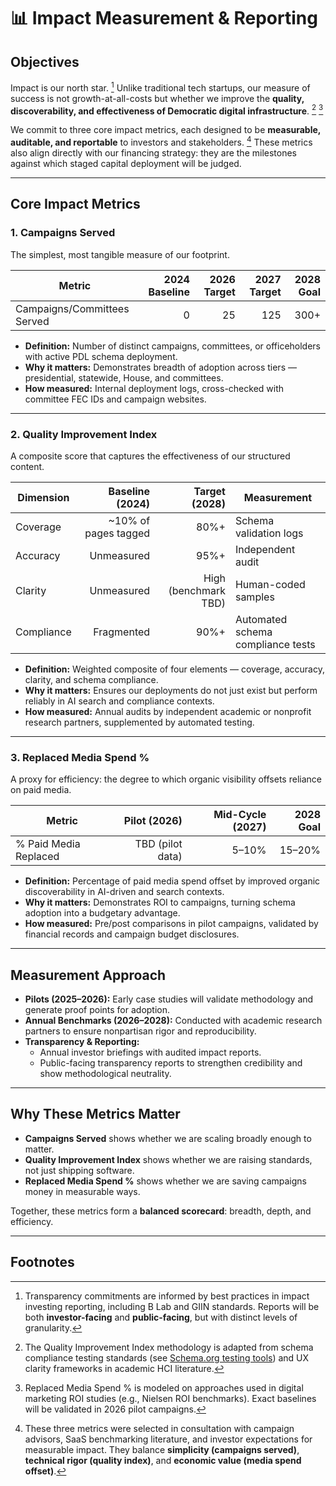 # 📊 Impact Measurement & Reporting

## Objectives

Impact is our north star. [^fn-reporting] Unlike traditional tech startups, our measure of success is not growth-at-all-costs but whether we improve the **quality, discoverability, and effectiveness of Democratic digital infrastructure**. [^fn-quality] [^fn-media]  

We commit to three core impact metrics, each designed to be **measurable, auditable, and reportable** to investors and stakeholders. [^fn-metrics] These metrics also align directly with our financing strategy: they are the milestones against which staged capital deployment will be judged.

---

## Core Impact Metrics

### 1. Campaigns Served
The simplest, most tangible measure of our footprint.  

| **Metric**         | **2024 Baseline** | **2026 Target** | **2027 Target** | **2028 Goal** |
|--------------------|------------------:|----------------:|----------------:|--------------:|
| Campaigns/Committees Served | 0 | 25 | 125 | 300+ |

- **Definition:** Number of distinct campaigns, committees, or officeholders with active PDL schema deployment.  
- **Why it matters:** Demonstrates breadth of adoption across tiers — presidential, statewide, House, and committees.  
- **How measured:** Internal deployment logs, cross-checked with committee FEC IDs and campaign websites.  

---

### 2. Quality Improvement Index
A composite score that captures the effectiveness of our structured content.  

| **Dimension**  | **Baseline (2024)** | **Target (2028)** | **Measurement** |
|----------------|--------------------:|------------------:|-----------------|
| Coverage       | ~10% of pages tagged | 80%+ | Schema validation logs |
| Accuracy       | Unmeasured | 95%+ | Independent audit |
| Clarity        | Unmeasured | High (benchmark TBD) | Human-coded samples |
| Compliance     | Fragmented | 90%+ | Automated schema compliance tests |

- **Definition:** Weighted composite of four elements — coverage, accuracy, clarity, and schema compliance.  
- **Why it matters:** Ensures our deployments do not just exist but perform reliably in AI search and compliance contexts.  
- **How measured:** Annual audits by independent academic or nonprofit research partners, supplemented by automated testing.  

---

### 3. Replaced Media Spend %
A proxy for efficiency: the degree to which organic visibility offsets reliance on paid media.  

| **Metric**             | **Pilot (2026)** | **Mid-Cycle (2027)** | **2028 Goal** |
|------------------------|-----------------:|---------------------:|--------------:|
| % Paid Media Replaced  | TBD (pilot data) | 5–10% | 15–20% |

- **Definition:** Percentage of paid media spend offset by improved organic discoverability in AI-driven and search contexts.  
- **Why it matters:** Demonstrates ROI to campaigns, turning schema adoption into a budgetary advantage.  
- **How measured:** Pre/post comparisons in pilot campaigns, validated by financial records and campaign budget disclosures.  

---

## Measurement Approach

- **Pilots (2025–2026):** Early case studies will validate methodology and generate proof points for adoption.  
- **Annual Benchmarks (2026–2028):** Conducted with academic research partners to ensure nonpartisan rigor and reproducibility.  
- **Transparency & Reporting:**  
  - Annual investor briefings with audited impact reports.  
  - Public-facing transparency reports to strengthen credibility and show methodological neutrality.  

---

## Why These Metrics Matter

- **Campaigns Served** shows whether we are scaling broadly enough to matter.  
- **Quality Improvement Index** shows whether we are raising standards, not just shipping software.  
- **Replaced Media Spend %** shows whether we are saving campaigns money in measurable ways.  

Together, these metrics form a **balanced scorecard**: breadth, depth, and efficiency.  

---

## Footnotes





[^fn-metrics]: These three metrics were selected in consultation with campaign advisors, SaaS benchmarking literature, and investor expectations for measurable impact. They balance **simplicity (campaigns served)**, **technical rigor (quality index)**, and **economic value (media spend offset)**.
[^fn-quality]: The Quality Improvement Index methodology is adapted from schema compliance testing standards (see [Schema.org testing tools](https://validator.schema.org/)) and UX clarity frameworks in academic HCI literature.
[^fn-media]: Replaced Media Spend % is modeled on approaches used in digital marketing ROI studies (e.g., Nielsen ROI benchmarks). Exact baselines will be validated in 2026 pilot campaigns.
[^fn-reporting]: Transparency commitments are informed by best practices in impact investing reporting, including B Lab and GIIN standards. Reports will be both **investor-facing** and **public-facing**, but with distinct levels of granularity.
